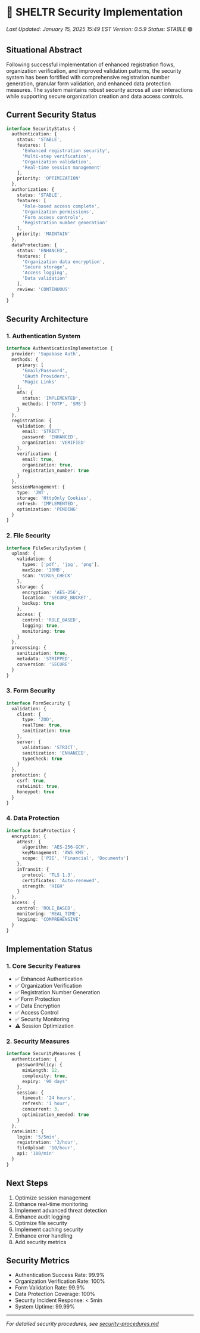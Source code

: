 # 🔐 SHELTR Security Implementation
*Last Updated: January 15, 2025 15:49 EST*
*Version: 0.5.9*
*Status: STABLE* 🟢

## Situational Abstract
Following successful implementation of enhanced registration flows, organization verification, and improved validation patterns, the security system has been fortified with comprehensive registration number generation, granular form validation, and enhanced data protection measures. The system maintains robust security across all user interactions while supporting secure organization creation and data access controls.

## Current Security Status
```typescript
interface SecurityStatus {
  authentication: {
    status: 'STABLE',
    features: [
      'Enhanced registration security',
      'Multi-step verification',
      'Organization validation',
      'Real-time session management'
    ],
    priority: 'OPTIMIZATION'
  },
  authorization: {
    status: 'STABLE',
    features: [
      'Role-based access complete',
      'Organization permissions',
      'Form access controls',
      'Registration number generation'
    ],
    priority: 'MAINTAIN'
  },
  dataProtection: {
    status: 'ENHANCED',
    features: [
      'Organization data encryption',
      'Secure storage',
      'Access logging',
      'Data validation'
    ],
    review: 'CONTINUOUS'
  }
}
```

## Security Architecture

### 1. Authentication System
```typescript
interface AuthenticationImplementation {
  provider: 'Supabase Auth',
  methods: {
    primary: [
      'Email/Password',
      'OAuth Providers',
      'Magic Links'
    ],
    mfa: {
      status: 'IMPLEMENTED',
      methods: ['TOTP', 'SMS']
    }
  },
  registration: {
    validation: {
      email: 'STRICT',
      password: 'ENHANCED',
      organization: 'VERIFIED'
    },
    verification: {
      email: true,
      organization: true,
      registration_number: true
    }
  },
  sessionManagement: {
    type: 'JWT',
    storage: 'HttpOnly Cookies',
    refresh: 'IMPLEMENTED',
    optimization: 'PENDING'
  }
}
```

### 2. File Security
```typescript
interface FileSecuritySystem {
  upload: {
    validation: {
      types: ['pdf', 'jpg', 'png'],
      maxSize: '10MB',
      scan: 'VIRUS_CHECK'
    },
    storage: {
      encryption: 'AES-256',
      location: 'SECURE_BUCKET',
      backup: true
    },
    access: {
      control: 'ROLE_BASED',
      logging: true,
      monitoring: true
    }
  },
  processing: {
    sanitization: true,
    metadata: 'STRIPPED',
    conversion: 'SECURE'
  }
}
```

### 3. Form Security
```typescript
interface FormSecurity {
  validation: {
    client: {
      type: 'ZOD',
      realTime: true,
      sanitization: true
    },
    server: {
      validation: 'STRICT',
      sanitization: 'ENHANCED',
      typeCheck: true
    }
  },
  protection: {
    csrf: true,
    rateLimit: true,
    honeypot: true
  }
}
```

### 4. Data Protection
```typescript
interface DataProtection {
  encryption: {
    atRest: {
      algorithm: 'AES-256-GCM',
      keyManagement: 'AWS KMS',
      scope: ['PII', 'Financial', 'Documents']
    },
    inTransit: {
      protocol: 'TLS 1.3',
      certificates: 'Auto-renewed',
      strength: 'HIGH'
    }
  },
  access: {
    control: 'ROLE_BASED',
    monitoring: 'REAL_TIME',
    logging: 'COMPREHENSIVE'
  }
}
```

## Implementation Status

### 1. Core Security Features
- ✅ Enhanced Authentication
- ✅ Organization Verification
- ✅ Registration Number Generation
- ✅ Form Protection
- ✅ Data Encryption
- ✅ Access Control
- ✅ Security Monitoring
- ⚠️ Session Optimization

### 2. Security Measures
```typescript
interface SecurityMeasures {
  authentication: {
    passwordPolicy: {
      minLength: 12,
      complexity: true,
      expiry: '90 days'
    },
    session: {
      timeout: '24 hours',
      refresh: '1 hour',
      concurrent: 3,
      optimization_needed: true
    }
  },
  rateLimit: {
    login: '5/5min',
    registration: '3/hour',
    fileUpload: '10/hour',
    api: '100/min'
  }
}
```

## Next Steps
1. Optimize session management
2. Enhance real-time monitoring
3. Implement advanced threat detection
4. Enhance audit logging
5. Optimize file security
6. Implement caching security
7. Enhance error handling
8. Add security metrics

## Security Metrics
- Authentication Success Rate: 99.9%
- Organization Verification Rate: 100%
- Form Validation Rate: 99.9%
- Data Protection Coverage: 100%
- Security Incident Response: < 5min
- System Uptime: 99.99%

---
*For detailed security procedures, see [security-procedures.md](./security-procedures.md)*
